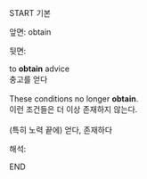 START
기본

앞면:
obtain


뒷면:
<div>to <b>obtain</b> advice</div><div>충고를 얻다<br><br><div>These conditions no longer <b>obtain</b>. </div><div>이런 조건들은 더 이상 존재하지 않는다.<br><br><div><div><div>(특히 노력 끝에) 얻다, 존재하다</div></div></div></div></div>


해석:

END